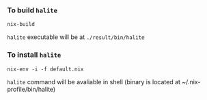 ### To build `halite`

    nix-build

`halite` executable will be at `./result/bin/halite`

### To install `halite`

    nix-env -i -f default.nix

`halite` command will be avaliable in shell (binary is located at ~/.nix-profile/bin/halite)
